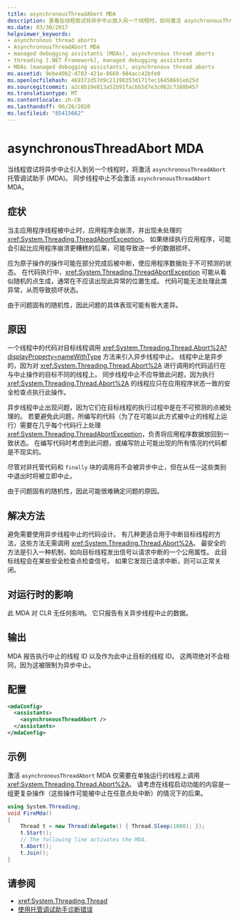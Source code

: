 ```yaml
---
title: asynchronousThreadAbort MDA
description: 查看在线程尝试将异步中止放入另一个线程时，如何激活 asynchronousThreadAbort 托管调试助手（MDA）。
ms.date: 03/30/2017
helpviewer_keywords:
- asynchronous thread aborts
- AsynchronousThreadAbort MDA
- managed debugging assistants (MDAs), asynchronous thread aborts
- threading [.NET Framework], managed debugging assistants
- MDAs (managed debugging assistants), asynchronous thread aborts
ms.assetid: 9ebe40b2-d703-421e-8660-984acc42bfe0
ms.openlocfilehash: 469372d57d9c21198353d171fec16458691eb25d
ms.sourcegitcommit: a2c8b19e813a52b91facbb5d7e3c062c7188b457
ms.translationtype: MT
ms.contentlocale: zh-CN
ms.lasthandoff: 06/26/2020
ms.locfileid: "85415662"
---
```

# <a name="asynchronousthreadabort-mda"></a>asynchronousThreadAbort MDA
当线程尝试将异步中止引入到另一个线程时，将激活 `asynchronousThreadAbort` 托管调试助手 (MDA)。 同步线程中止不会激活 `asynchronousThreadAbort` MDA。

## <a name="symptoms"></a>症状
 当主应用程序线程被中止时，应用程序会崩溃，并出现未处理的 <xref:System.Threading.ThreadAbortException>。 如果继续执行应用程序，可能会引起比应用程序崩溃更糟糕的后果，可能导致进一步的数据损坏。

 应为原子操作的操作可能在部分完成后被中断，使应用程序数据处于不可预测的状态。 在代码执行中，<xref:System.Threading.ThreadAbortException> 可能从看似随机的点生成，通常在不应该出现此异常的位置生成。 代码可能无法处理此类异常，从而导致损坏状态。

 由于问题固有的随机性，因此问题的具体表现可能有极大差异。

## <a name="cause"></a>原因
 一个线程中的代码对目标线程调用 <xref:System.Threading.Thread.Abort%2A?displayProperty=nameWithType> 方法来引入异步线程中止。 线程中止是异步的，因为对 <xref:System.Threading.Thread.Abort%2A> 进行调用的代码运行在与中止操作的目标不同的线程上。 同步线程中止不应导致此问题，因为执行 <xref:System.Threading.Thread.Abort%2A> 的线程应只在应用程序状态一致的安全检查点执行此操作。

 异步线程中止出现问题，因为它们在目标线程的执行过程中是在不可预测的点被处理的。 若要避免此问题，所编写的代码（为了在可能以此方式被中止的线程上运行）需要在几乎每个代码行上处理 <xref:System.Threading.ThreadAbortException>，负责将应用程序数据放回到一致状态。 在编写代码时考虑到此问题，或编写防止可能出现的所有情况的代码都是不现实的。

 尽管对非托管代码和 `finally` 块的调用将不会被异步中止，但在从任一这些类别中退出时将被立即中止。

 由于问题固有的随机性，因此可能很难确定问题的原因。

## <a name="resolution"></a>解决方法
 避免需要使用异步线程中止的代码设计。 有几种更适合用于中断目标线程的方法，这些方法无需调用 <xref:System.Threading.Thread.Abort%2A>。 最安全的方法是引入一种机制，如向目标线程发出信号以请求中断的一个公用属性。 此目标线程会在某些安全检查点检查信号。 如果它发现已请求中断，则可以正常关闭。

## <a name="effect-on-the-runtime"></a>对运行时的影响
 此 MDA 对 CLR 无任何影响。 它只报告有关异步线程中止的数据。

## <a name="output"></a>输出
 MDA 报告执行中止的线程 ID 以及作为此中止目标的线程 ID。 这两项绝对不会相同，因为这被限制为异步中止。

## <a name="configuration"></a>配置

```xml
<mdaConfig>
  <assistants>
    <asynchronousThreadAbort />
  </assistants>
</mdaConfig>
```

## <a name="example"></a>示例
 激活 `asynchronousThreadAbort` MDA 仅需要在单独运行的线程上调用 <xref:System.Threading.Thread.Abort%2A>。 请考虑在线程启动功能的内容是一组更复杂操作（这些操作可能被中止在任意点处中断）的情况下的后果。

```csharp
using System.Threading;
void FireMda()
{
    Thread t = new Thread(delegate() { Thread.Sleep(1000); });
    t.Start();
    // The following line activates the MDA.
    t.Abort();
    t.Join();
}
```

## <a name="see-also"></a>请参阅

- <xref:System.Threading.Thread>
- [使用托管调试助手诊断错误](diagnosing-errors-with-managed-debugging-assistants.md)

